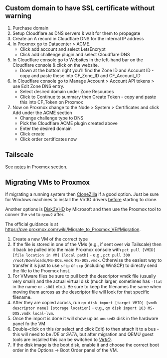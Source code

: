 ## Custom domain to have SSL certificate without warning
1. Purchase domain
1. Setup Cloudflare as DNS servers & wait for them to propagate
1. Create an A record in Cloudflare DNS for the internal IP address
1. In Proxmox go to Datacenter > ACME.
    - Click add account and select LetsEncrypt
    - Click add challenge plugin and select Cloudflare DNS
1. In Cloudflare console go to Websites in the left-hand bar on the Cloudflare console & click on the website.
    - Down at the bottom right you'll find the Zone ID and Account ID - copy and paste these into CF_Zone_ID and CF_Account_ID
1. In Cloudflare console go to Manage Account > Account API tokens > use Edit Zone DNS entry.
    - Select desired domain under Zone Resources
    - Click to Continue to summary then Create Token - copy and paste this into CF_Token on Proxmox
1. Now on Proxmox change to the Node > System > Certificates and click Add under the ACME section
    - Change challenge type to DNS
    - Pick the Cloudflare ACME plugin created above
    - Enter the desired domain
    - Click create
    - Click order certificates now

## Tailscale
See [notes](tailscale.md#setting-up-in-proxmox-within-a-linux-lxc) in Proxmox section.

## Migrating VMs to Proxmox
If migrating a running system then [CloneZilla](https://www.clonezilla.org) if a good option. Just be sure for Windows machines to install the VirtIO drivers [before](https://www.reddit.com/r/Proxmox/comments/tvy1vf/comment/i3di51v/?utm_source=share&utm_medium=web3x&utm_name=web3xcss&utm_term=1&utm_content=share_button) starting to clone.

Another options is [Disk2VHD](https://learn.microsoft.com/en-us/sysinternals/downloads/disk2vhd) by Microsoft and then use the Proxmox tool to conver the `vhd` to `qcow2` after.

The official guidance is at https://pve.proxmox.com/wiki/Migrate_to_Proxmox_VE#Migration.

1. Create a new VM of the correct type
1. If the file is stored in one of the VMs (e.g., if sent over via Tailscale) then it back be pulled into the main Proxmox console with `pct pull [VMID] [file location in VM] [local path]` - e.g., `pct pull 300 /root/Downloads/MS-DOS.vmdk MS-DOS.vmdk`.  Otherwise the easiest way to transfer it is just to use `sftp` or `scp` (including WinSCP) to directly send the file to the Proxmox host.
1. For VMware files be sure to pull both the descriptor vmdk file (usually very small) and the actual virtual disk (much larger, sometimes has `-flat` in the name or `-s001` etc.).  Be sure to keep the filenames the same when moving them across as the descriptor file will look for that specific filename.
1. After they are copied across, run `qm disk import [target VMID] [vmdk descriptor name] [storage location]` - e.g., `qm disk import 103 MS-DOS.vmdk local-lvm`.
1. Once the import is done it will show up as `unusedX` disk in the hardware panel fo the VM
1. Double-click on this (or select and click Edit) to then attach it to a bus - this will need to be *IDE* or *SATA*, but after migration and QEMU guest tools are installed this can be switched to *[VirtIO](https://pve.proxmox.com/wiki/Paravirtualized_Block_Drivers_for_Windows)*.
1. If the disk image is the boot disk, enable it and choose the correct boot order in the Options → Boot Order panel of the VM.